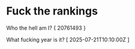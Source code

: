 # Fuck the rankings

Who the hell am I?
{ 20761493 }

What fucking year is it?
[ 2025-07-21T10:10:00Z ]
